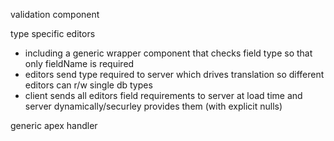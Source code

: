 validation component

type specific editors
- including a generic wrapper component that checks field type so that only fieldName is required
- editors send type required to server which drives translation so different editors can r/w single db types
- client sends all editors field requirements to server at load time and server dynamically/securley provides them (with explicit nulls)

generic apex handler
